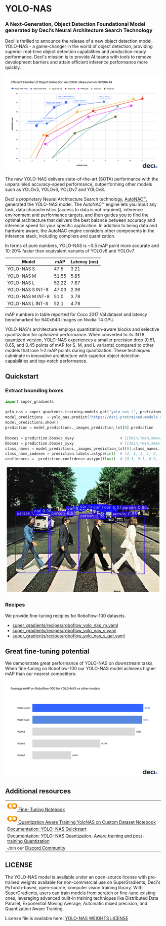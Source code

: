 # YOLO-NAS
### A Next-Generation, Object Detection Foundational Model generated by Deci’s Neural Architecture Search Technology

Deci is thrilled to announce the release of a new object detection model, YOLO-NAS - a game-changer in the world of object detection, providing superior real-time object detection capabilities and production-ready performance. Deci's mission is to provide AI teams with tools to remove development barriers and attain efficient inference performance more quickly.

![YOLO-NAS](documentation/source/images/yolo_nas_frontier.png)

The new YOLO-NAS delivers state-of-the-art (SOTA) performance with the unparalleled accuracy-speed performance, outperforming other models such as YOLOv5, YOLOv6, YOLOv7 and YOLOv8.

Deci's proprietary Neural Architecture Search technology, [AutoNAC™](https://deci.ai/technology/), generated the YOLO-NAS model. The AutoNAC™ engine lets you input any task, data characteristics (access to data is not required), inference environment and performance targets, and then guides you to find the optimal architecture that delivers the best balance between accuracy and inference speed for your specific application. In addition to being data and hardware aware, the AutoNAC engine considers other components in the inference stack, including compilers and quantization.

In terms of pure numbers, YOLO-NAS is ~0.5 mAP point more accurate and 10-20% faster than equivalent variants of YOLOv8 and YOLOv7.

| Model            | mAP   | Latency (ms) |
|------------------|-------|--------------|
| YOLO-NAS S       | 47.5  | 3.21         |
| YOLO-NAS M       | 51.55 | 5.85         |
| YOLO-NAS L       | 52.22 | 7.87         |
| YOLO-NAS S INT-8 | 47.03 | 2.36         |
| YOLO-NAS M INT-8 | 51.0  | 3.78         |
| YOLO-NAS L INT-8 | 52.1  | 4.78         |

mAP numbers in table reported for Coco 2017 Val dataset and latency benchmarked for 640x640 images on Nvidia T4 GPU.

YOLO-NAS's architecture employs quantization-aware blocks and selective quantization for optimized performance. When converted to its INT8 quantized version, YOLO-NAS experiences a smaller precision drop (0.51, 0.65, and 0.45 points of mAP for S, M, and L variants) compared to other models that lose 1-2 mAP points during quantization. These techniques culminate in innovative architecture with superior object detection capabilities and top-notch performance.


## Quickstart

### Extract bounding boxes 
```python
import super_gradients

yolo_nas = super_gradients.training.models.get("yolo_nas_l", pretrained_weights="coco")
model_predictions  = yolo_nas.predict("https://deci-pretrained-models.s3.amazonaws.com/sample_images/beatles-abbeyroad.jpg")
model_predictions.show()
prediction = model_predictions._images_prediction_lst[0].prediction        # One prediction per image - Here we work with 1 image so we get the first.

bboxes = prediction.bboxes_xyxy                     # [[Xmin,Ymin,Xmax,Ymax],..] list of all annotation(s) for detected object(s) 
bboxes = prediction.bboxes_xyxy                     # [[Xmin,Ymin,Xmax,Ymax],..] list of all annotation(s) for detected object(s) 
class_names = model_predictions._images_prediction_lst[0].class_names.               # ['Class1', 'Class2', ...] List of the class names
class_name_indexes = prediction.labels.astype(int)  # [2, 3, 1, 1, 2, ....] Index of each detected object in class_names(corresponding to each bounding box)
confidences =  prediction.confidence.astype(float)  # [0.3, 0.1, 0.9, ...] Confidence value(s) in float for each bounding boxes
```

![YOLO-NAS Predict Demo](documentation/source/images/yolo_nas_predict_demo.png)

### Recipes

We provide fine-tuning recipies for Roboflow-100 datasets. 

* [super_gradients/recipes/roboflow_yolo_nas_m.yaml](src/super_gradients/recipes/roboflow_yolo_nas_m.yaml)
* [super_gradients/recipes/roboflow_yolo_nas_s.yaml](src/super_gradients/recipes/roboflow_yolo_nas_s.yaml)
* [super_gradients/recipes/roboflow_yolo_nas_s_qat.yaml](src/super_gradients/recipes/roboflow_yolo_nas_s_qat.yaml)


## Great fine-tuning potential

We demonstrate great performance of YOLO-NAS on downstream tasks. When fine-tuning on Roboflow-100 our YOLO-NAS model achieves higher mAP than our nearest competitors:

![YOLO-NAS-RF-100](documentation/source/images/yolo_nas_rf100.png)





## Additional resources
<table>
<tr>
    <td>   
        <a target="_blank" href="https://bit.ly/yolo-nas-starter-notebook">
            <img src="./documentation/assets/SG_img/colab_logo.png" /> Fine-Tuning Notebook 
        </a>
    </td>
</tr><tr>
    <td>   
        <a target="_blank" href="https://bit.ly/3MIKdTy">
            <img src="./documentation/assets/SG_img/colab_logo.png" /> Quantization Aware Training YoloNAS on Custom Dataset Notebook
        </a>
    </td>
</tr>
<tr>
    <td>   
        <a target="_blank" href="documentation/source/YoloNASQuickstart.md"> 
            Documentation: YOLO-NAS Quickstart 
        </a>
    </td>
</tr>
<tr>
    <td>
        <a target="_blank" href="documentation/source/qat_ptq_yolo_nas.md"> 
            Documentation: YOLO-NAS Quantization-Aware training and post-training Quantization 
        </a>
    </td>
</tr>

<tr>
    <td>   
        Join our <a target="_blank" href="https://discord.gg/2v6cEGMREN">
             Discord Community
        </a>
    </td>
</tr>
</table>


## LICENSE

The YOLO-NAS model is available under an open-source license with pre-trained weights available for non-commercial use on SuperGradients, Deci's PyTorch-based, open-source, computer vision training library. 
With SuperGradients, users can train models from scratch or fine-tune existing ones, leveraging advanced built-in training techniques like Distributed Data Parallel, Exponential Moving Average, Automatic mixed precision, and Quantization Aware Training.

License file is available here: [YOLO-NAS WEIGHTS LICENSE](LICENSE.YOLONAS.md)
